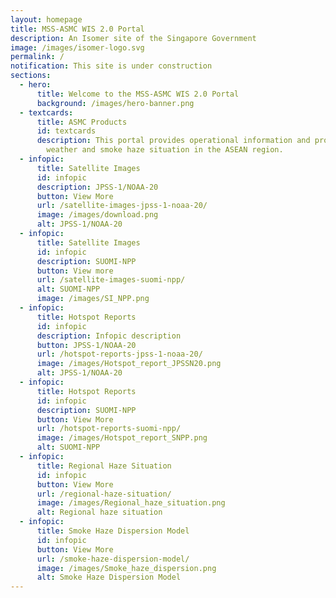 ```yaml
---
layout: homepage
title: MSS-ASMC WIS 2.0 Portal
description: An Isomer site of the Singapore Government
image: /images/isomer-logo.svg
permalink: /
notification: This site is under construction
sections:
  - hero:
      title: Welcome to the MSS-ASMC WIS 2.0 Portal
      background: /images/hero-banner.png
  - textcards:
      title: ASMC Products
      id: textcards
      description: This portal provides operational information and products on the
        weather and smoke haze situation in the ASEAN region.
  - infopic:
      title: Satellite Images
      id: infopic
      description: JPSS-1/NOAA-20
      button: View More
      url: /satellite-images-jpss-1-noaa-20/
      image: /images/download.png
      alt: JPSS-1/NOAA-20
  - infopic:
      title: Satellite Images
      id: infopic
      description: SUOMI-NPP
      button: View more
      url: /satellite-images-suomi-npp/
      alt: SUOMI-NPP
      image: /images/SI_NPP.png
  - infopic:
      title: Hotspot Reports
      id: infopic
      description: Infopic description
      button: JPSS-1/NOAA-20
      url: /hotspot-reports-jpss-1-noaa-20/
      image: /images/Hotspot_report_JPSSN20.png
      alt: JPSS-1/NOAA-20
  - infopic:
      title: Hotspot Reports
      id: infopic
      description: SUOMI-NPP
      button: View More
      url: /hotspot-reports-suomi-npp/
      image: /images/Hotspot_report_SNPP.png
      alt: SUOMI-NPP
  - infopic:
      title: Regional Haze Situation
      id: infopic
      button: View More
      url: /regional-haze-situation/
      image: /images/Regional_haze_situation.png
      alt: Regional haze situation
  - infopic:
      title: Smoke Haze Dispersion Model
      id: infopic
      button: View More
      url: /smoke-haze-dispersion-model/
      image: /images/Smoke_haze_dispersion.png
      alt: Smoke Haze Dispersion Model
---
```

